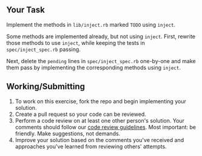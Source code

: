 ## Your Task

Implement the methods in `lib/inject.rb` marked `TODO` using `inject`.

Some methods are implemented already, but not using `inject`. First, rewrite
those methods to use `inject`, while keeping the tests in `spec/inject_spec.rb`
passing.

Next, delete the `pending` lines in `spec/inject_spec.rb` one-by-one and make
them pass by implementing the corresponding methods using `inject`.

## Working/Submitting

1. To work on this exercise, fork the repo and begin implementing your solution.
2. Create a pull request so your code can be reviewed.
3. Perform a code review on at least one other person's solution. Your comments
   should follow our [code review guidelines]. Most important: be friendly. Make
   suggestions, not demands.
4. Improve your solution based on the comments you've received and approaches
   you've learned from reviewing others' attempts.

[code review guidelines]: https://github.com/thoughtbot/guides/tree/master/code-review
